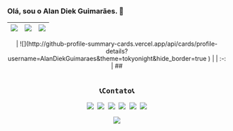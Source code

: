 ### Olá, sou o Alan Diek Guimarães. 👋


| ![](http://github-profile-summary-cards.vercel.app/api/cards/stats?username=AlanDiekGuimaraes&theme=tokyonight&hide_border=true) | ![](https://github-readme-streak-stats.herokuapp.com/?user=AlanDiekGuimaraes&hide_border=true&card_width=338&theme=tokyonight&hide_border=true) | ![](http://github-profile-summary-cards.vercel.app/api/cards/repos-per-language?username=AlanDiekGuimaraes&langs_count=10&layout=compact&theme=tokyonight&hide_border=true) |
| :-: | :-: | :-: |
<div align="center"> 
| ![](http://github-profile-summary-cards.vercel.app/api/cards/profile-details?username=AlanDiekGuimaraes&theme=tokyonight&hide_border=true ) |
| :-: |
 ##
<div align="center">

<br clear="both">
<div align="center">
<kbd>
  <div align="center">
  <h3 align="center">📞Contato📞</h3>
         <img width="2" />
         <a href="https://www.linkedin.com/in/alandiekguimaraes/" target="_blank"><img src="https://img.shields.io/badge/LinkedIn-0077B5?style=for-the-badge&logo=linkedin&logoColor=white"/></a>
         <a href="https://www.facebook.com/AlanDiekGuimaraes/" target="_blank"><img src="https://img.shields.io/badge/Facebook-1877F2?style=for-the-badge&logo=facebook&logoColor=white"/></a>
         <a href="https://www.instagram.com/alandiekguimaraes/" target="_blank"><img src="https://img.shields.io/badge/Instagram-E4405F?style=for-the-badge&logo=instagram&logoColor=white"/></a>
         <a href="https://steamcommunity.com/id/alandiekguimaraes/" target="_blank"><img src="https://img.shields.io/badge/Steam-000000?style=for-the-badge&logo=steam&logoColor=white"/></a>
         <a href="mailto:alandiekguimaraes@gmail.com" target="_blank"><img src="https://img.shields.io/badge/Gmail-D14836?style=for-the-badge&logo=gmail&logoColor=white"/></a>
         <a href="https://lattes.cnpq.br/9176587951504436" target="_blank"><img src="https://img.shields.io/badge/-Lattes-blue?style=for-the-badge&logo"/></a>
         <img width="2" />
  </div>
</kbd>
<div align="center">


![](https://i.imgur.com/kwV4cAs.png)

